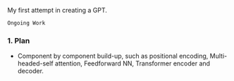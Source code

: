 My first attempt in creating a GPT.


```Ongoing Work```



### 1. Plan
- Component by component build-up, such as positional encoding, Multi-headed-self attention, Feedforward NN, Transformer encoder and decoder.
  
